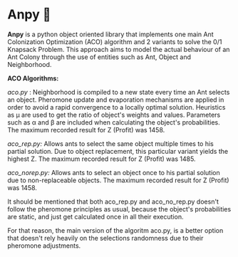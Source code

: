# Anpy 🐜

**Anpy** is a python object oriented library that implements one main Ant Colonization Optimization (ACO) algorithm 
and 2 variants to solve the 0/1 Knapsack Problem. This approach aims to model the actual behaviour of an Ant Colony
through the use of entities such as Ant, Object and Neighborhood.

**ACO Algorithms:**

_aco.py_ : Neighborhood is compiled to a new state every time an Ant selects an object. 
           Pheromone update and evaporation mechanisms are applied in order to avoid a
           rapid convergence to a locally optimal solution. Heuristics as μ are used
           to get the ratio of object's weights and values. Parameters such as α and
           β are included when calculating the object's probabilities. The maximum 
           recorded result for Z (Profit) was 1458.
          
_aco_rep.py:_ Allows ants to select the same object multiple times to his partial solution.
              Due to object replacement, this particular variant yields the highest Z. 
              The maximum recorded result for Z (Profit) was 1485.

_aco_norep.py:_ Allows ants to select an object once to his partial solution due to 
                non-replaceable objects. The maximum recorded result for Z (Profit) was 1458.

It should be mentioned that both aco_rep.py and aco_no_rep.py doesn't follow the pheromone
principles as usual, because the object's probabilities are static, and just get calculated
once in all their execution.

For that reason, the main version of the algoritm aco.py, is a better option that doesn't rely
heavily on the selections randomness due to their pheromone adjustments.
